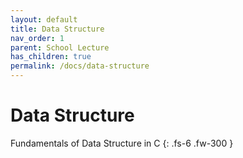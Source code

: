```yaml
---
layout: default
title: Data Structure
nav_order: 1
parent: School Lecture
has_children: true
permalink: /docs/data-structure
---
```


# Data Structure

Fundamentals of Data Structure in C
{: .fs-6 .fw-300 }

